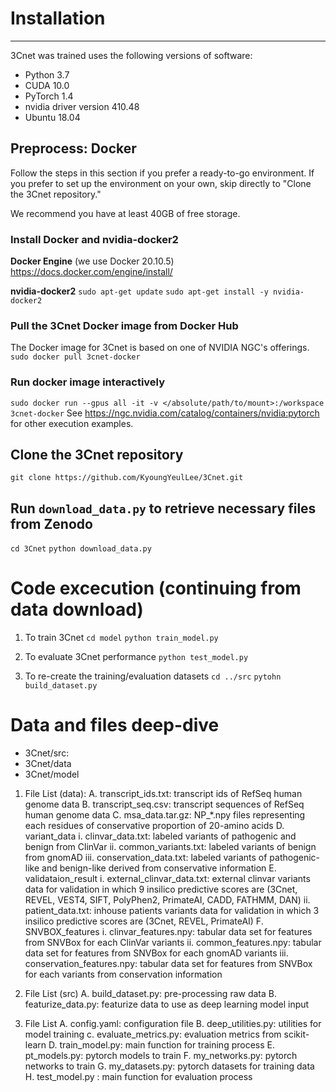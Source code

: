 ﻿# Installation
---
3Cnet was trained uses the following versions of software:
- Python 3.7
- CUDA 10.0
- PyTorch 1.4
- nvidia driver version 410.48
- Ubuntu 18.04

## Preprocess: Docker
Follow the steps in this section if you prefer a ready-to-go environment.
If you prefer to set up the environment on your own, skip directly to "Clone the 3Cnet repository."

We recommend you have at least 40GB of free storage.

### Install Docker and nvidia-docker2
**Docker Engine** (we use Docker 20.10.5)
https://docs.docker.com/engine/install/

**nvidia-docker2**
`sudo apt-get update`
`sudo apt-get install -y nvidia-docker2`

### Pull the 3Cnet Docker image from Docker Hub
The Docker image for 3Cnet is based on one of NVIDIA NGC's offerings.
`sudo docker pull 3cnet-docker`

### Run docker image interactively
`sudo docker run --gpus all -it -v </absolute/path/to/mount>:/workspace 3cnet-docker`
See https://ngc.nvidia.com/catalog/containers/nvidia:pytorch for other execution examples.

## Clone the 3Cnet repository
`git clone https://github.com/KyoungYeulLee/3Cnet.git`

## Run `download_data.py` to retrieve necessary files from Zenodo
`cd 3Cnet`
`python download_data.py`

# Code excecution (continuing from data download)

1. To train 3Cnet
`cd model`
`python train_model.py`

1. To evaluate 3Cnet performance
`python test_model.py`

1. To re-create the training/evaluation datasets
`cd ../src`
`pytohn build_dataset.py`

# Data and files deep-dive

- 3Cnet/src: 
- 3Cnet/data
- 3Cnet/model

1. File List (data): 
        A. transcript_ids.txt: transcript ids of RefSeq human genome data
        B. transcript_seq.csv: transcript sequences of RefSeq human genome data
        C. msa_data.tar.gz: NP_*.npy files representing each residues of conservative proportion of 20-amino acids
        D. variant_data
                i. clinvar_data.txt: labeled variants of pathogenic and benign from ClinVar
                ii. common_variants.txt: labeled variants of benign from gnomAD
                iii. conservation_data.txt: labeled variants of pathogenic-like and benign-like derived from conservative
                        information
        E. validataion_result
                i. external_clinvar_data.txt: external clinvar variants data for validation in which 9 insilico predictive scores
                        are (3Cnet, REVEL, VEST4, SIFT, PolyPhen2, PrimateAI, CADD, FATHMM, DAN)
                ii. patient_data.txt: inhouse patients variants data for validation in which 3 insilico predictive scores are
                        (3Cnet, REVEL, PrimateAI)
        F. SNVBOX_features
                i. clinvar_features.npy: tabular data set for features from SNVBox for each ClinVar variants
                ii. common_features.npy: tabular data set for features from SNVBox for each gnomAD variants
                iii. conservation_features.npy: tabular data set for features from SNVBox for each variants from conservation
                        information


2. File List (src)
        A. build_dataset.py: pre-processing raw data
        B. featurize_data.py: featurize data to use as deep learning model input


3. File List
A. config.yaml: configuration file
B. deep_utilities.py: utilities for model training
c. evaluate_metrics.py: evaluation metrics from scikit-learn
D. train_model.py: main function for training process
E. pt_models.py: pytorch models to train
F. my_networks.py: pytorch networks to train
G. my_datasets.py: pytorch datasets for training data
H. test_model.py : main function for evaluation process

#